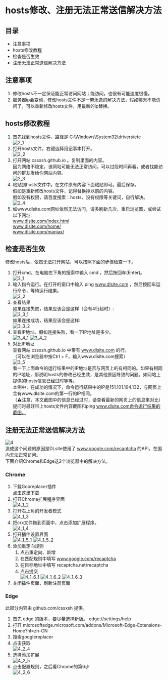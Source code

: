 # hosts修改、注册无法正常送信解决方法

## 目录
+ 注意事项
+ hosts修改教程
+ 检查是否生效
+ 注册无法正常送信解决方法

## 注意事项
1.	修改hosts不一定保证能正常访问网站；能访问，也很有可能速度很慢。
2.	服务器ip会变动，修改hosts文件不是一劳永逸的解决方法，假如哪天不能访问了，可以重新修改hosts文件，用最新的ip替换。

## hosts修改教程
1.	首先找到hosts文件，路径是 C:\Windows\System32\drivers\etc  
![2_1](images/2_1.png)
2.	打开hosts文件，右键选择用记事本打开。  
![2_2](images/2_2.png)
3.	打开网站 cssxsh.github.io 。复制里面的内容。  
    因为网络不稳定，该网站可能无法正常访问，可以过段时间再看，或者找能访问的群友发给你网站内容。  
![2_3](images/2_3.png)
4.	粘贴到hosts文件中。在文件原有内容下面粘贴即可。最后保存。  
假如是重新修改hosts文件，记得替换掉以前的内容。  
假如没有权限，请百度搜索：hosts、没有权限等关键词，自行解决。  
![2_4](images/2_4.png)
5.	如www.dlsite.com网址依然无法访问，请多刷新几次，重启浏览器，或尝试以下网址:  
www.dlsite.com/index.html  
www.dlsite.com/home/  
www.dlsite.com/maniax/  

## 检查是否生效
修改hosts后，依然无法打开网站，可以按照下面的步骤检查一下。
1.	打开cmd。在电脑左下角的搜索中输入 cmd ，然后按回车(Enter)。  
![3_1](images/3_1.png)
2.	输入指令运行。在打开的窗口中输入 ping www.dlsite.com ，然后按回车运行命令，等待运行结果。  
![3_2](images/3_2.png)
3.	查看结果  
如果连接失败，结果应该会是这样（会有4行超时）:  
![3_3_1](images/3_3_1.png)  
如果连接成功，结果应该会是这样:  
![3_3_2](images/3_3_2.png)
4.	查看IP地址。假如连接失败，看一下IP地址是多少。  
![3_4_1](images/3_4_1.png)
![3_4_2](images/3_4_2.png)
5.	对比IP地址  
查看网站 cssxsh.github.io 中带有 www.dlsite.com 的行。  
（可以在浏览器中按Ctrl + F，输入www.dlsite.com搜索）  
![3_5](images/3_5.png)  
看一下上面命令的运行结果中的IP地址是否与网页上的有相同的。如果有相同的IP地址，那说明hosts的修改已经生效，是其他原因导致的问题。如网站上提供的hosts信息已经过时等等。  
本例中，在成功的情况下，命令运行结果中的IP是151.101.194.132，与网页上含有www.dlsite.com的第一行的IP相同。  
（⚠注意，本文截图中的信息已经过时，请查看最新的网页上的信息来对比）  
提问时最好带上hosts文件内容截图和ping www.dlsite.com命令运行结果的截图。  

## 注册无法正常送信解决方法
![4](images/4.png)  
造成这个问题的原因是DLsite使用了 www.google.com/recaptcha 的API，在国内无法正常访问。  
下面介绍Chrome和Edge这2个浏览器中的解决方法。
### Chrome
1.	下载Gooreplacer插件  
[点击这里下载](https://www.google.com)
2.	打开Chrome扩展程序界面  
![4_1_2](images/4_1_2.png)  
3.	打开右上角的开发者模式  
![4_1_3](images/4_1_3.png)  
4.	把crx文件拖到页面中，点击添加扩展程序。  
![4_1_4](images/4_1_4.png) 
5.	打开插件设置界面  
![4_1_5_1](images/4_1_5_1.png)
![4_1_5_2](images/4_1_5_2.png) 
6.	添加重定向规则  
    1. 点击重定向、新增
    2. 在匹配规则中填写 www.google.com/recaptcha
    3. 在目标地址中填写 recaptcha.net/recaptcha
    4. 点击提交  
![4_1_6_1](images/4_1_6_1.png)
![4_1_6_2](images/4_1_6_2.png)
![4_1_6_3](images/4_1_6_3.png)
7. 关闭插件页面，刷新注册页面  

### Edge
此部分内容由 github.com/cssxsh 提供。  
1.	首先 edge 的版本，要尽量选择新版。 edge://settings/help
2.	打开 microsoftedge.microsoft.com/addons/Microsoft-Edge-Extensions-Home?hl=zh-CN
3.	搜索googlereplacer
4.	点击获取  
![4_2_4](images/4_2_4.png)
1. 选择添加扩展  
![4_2_5](images/4_2_5.png)
6. 点击配置规则，之后看Chrome的第6步  
![4_2_6](images/4_2_6.png)